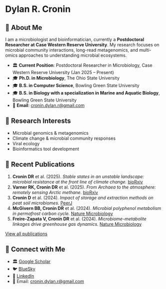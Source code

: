 # Dylan R. Cronin

## 📍 About Me
I am a microbiologist and bioinformatician, currently a **Postdoctoral Researcher at Case Western Reserve University**. My research focuses on microbial community interactions, long-read metagenomics, and multi-omics approaches to understanding microbial ecosystems.

- 🏛 **Current Position**: Postdoctoral Researcher in Microbiology, Case Western Reserve University (Jan 2025 – Present)
- 🎓 **Ph.D. in Microbiology**, The Ohio State University
- 🎓 **B.S. in Computer Science**, Bowling Green State University
- 🎓 **B.S. in Biology with a specialization in Marine and Aquatic Biology**, Bowling Green State University
- 📧 **Email**: cronin.dylan.r@gmail.com

## 🔬 Research Interests
- Microbial genomics & metagenomics
- Climate change & microbial community responses
- Viral ecology
- Bioinformatics tool development

## 📄 Recent Publications
1. **Cronin DR** et al. (2025). *Stable states in an unstable landscape: microbial resistance at the front line of climate change.* [bioRxiv](https://doi.org/10.1101/2025.02.07.636677)
2. **Varner RK, Cronin DR** et al. (2025). *From Archaea to the atmosphere: remotely sensing Arctic methane.* [bioRxiv](https://doi.org/10.1101/2025.02.13.638097)
3. **Cronin D** et al. (2024). *Impact of storage and extraction methods on peat soil microbiomes.* [PeerJ](https://doi.org/10.7717/peerj.18745)
4. **McGivern BB, Cronin DR** et al. (2024). *Microbial polyphenol metabolism in permafrost carbon cycle.* [Nature Microbiology](https://doi.org/10.1038/s41564-024-01691-0)
5. **Freire-Zapata V, Cronin DR** et al. (2024). *Microbiome–metabolite linkages drive greenhouse gas dynamics.* [Nature Microbiology](https://doi.org/10.1038/s41564-024-01800-z)

[View all publications](https://scholar.google.com/citations?hl=en&view_op=list_works&gmla=AOv-ny9t5_iXdRImdcxis1ltilEEQ46IKqAqQthDyoxyExjlv7EmlJNreJtlsHGnJVCyWX4HMIP75ahQqfKW9Q&user=pC5nbvEAAAAJ)

## 🔗 Connect with Me
- 🏛 [Google Scholar](https://scholar.google.com/citations?hl=en&view_op=list_works&gmla=AOv-ny9t5_iXdRImdcxis1ltilEEQ46IKqAqQthDyoxyExjlv7EmlJNreJtlsHGnJVCyWX4HMIP75ahQqfKW9Q&user=pC5nbvEAAAAJ)
- 🐦 [BlueSky](https://bsky.app/profile/drcronin.bsky.social)
- 💼 [LinkedIn](https://www.linkedin.com/in/dylan-cronin-a455337b/)
- 📧 Email: cronin.dylan.r@gmail.com
